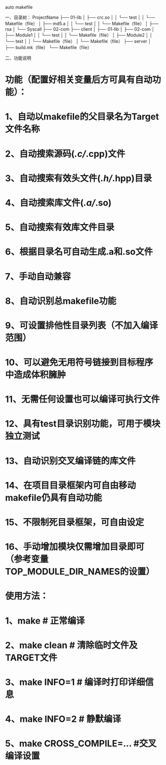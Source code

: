 auto makefile

一、目录树：
    ProjectName
	├── 01-lib
	│   ├── crc.so
	│   │   └── test
	│   │       └── Makefile（file）
	│   ├── md5.a
	│   │   └── test
	│   │       └── Makefile（file）
	│   ├── rsa
	│   └── Syscall
	├── 02-com
	├── client
	│   ├── 01-lib
	│   ├── 02-com
	│   ├── Module1
	│   │   └── test
	│   │       └── Makefile（file）
	│   ├── Module2
	│   │   └── test
	│   │       └── Makefile（file）
	│   └── Makefile（file）
	├── server
	│
	├── build.mk（file）
	└── Makefile（file）


二、功能说明
# 功能（配置好相关变量后方可具有自动功能）：
#     1、自动以makefile的父目录名为Target文件名称
#     2、自动搜索源码(*.c/*.cpp)文件
#     3、自动搜索有效头文件(*.h/*.hpp)目录
#     4、自动搜索库文件(*.a/*.so)
#     5、自动搜索有效库文件目录
#     6、根据目录名可自动生成.a和.so文件
#     7、手动自动兼容
#     8、自动识别总makefile功能
#     9、可设置排他性目录列表（不加入编译范围）
#    10、可以避免无用符号链接到目标程序中造成体积臃肿
#    11、无需任何设置也可以编译可执行文件
#    12、具有test目录识别功能，可用于模块独立测试
#    13、自动识别交叉编译链的库文件
#    14、在项目目录框架内可自由移动makefile仍具有自动功能
#    15、不限制死目录框架，可自由设定
#	 16、手动增加模块仅需增加目录即可（参考变量TOP_MODULE_DIR_NAMES的设置）
#
# 使用方法： 
#      1、make 					# 正常编译
#      2、make clean 			# 清除临时文件及TARGET文件
#      3、make INFO=1 			# 编译时打印详细信息
#      4、make INFO=2 			# 静默编译
#      5、make CROSS_COMPILE=... #交叉编译设置


